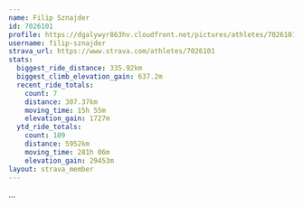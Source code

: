 ```yaml
---
name: Filip Sznajder
id: 7026101
profile: https://dgalywyr863hv.cloudfront.net/pictures/athletes/7026101/2123836/17/large.jpg
username: filip-sznajder
strava_url: https://www.strava.com/athletes/7026101
stats:
  biggest_ride_distance: 335.92km
  biggest_climb_elevation_gain: 637.2m
  recent_ride_totals:
    count: 7
    distance: 307.37km
    moving_time: 15h 55m
    elevation_gain: 1727m
  ytd_ride_totals:
    count: 109
    distance: 5952km
    moving_time: 281h 06m
    elevation_gain: 29453m
layout: strava_member
--- 
```

...
